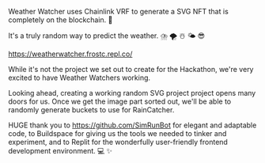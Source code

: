 Weather Watcher uses Chainlink VRF to generate a SVG NFT that is completely on the blockchain. 🔗 

It's a truly random way to predict the weather. ⛈️ 🌪️ ☃️ 🌤️ 😎

https://weatherwatcher.frostc.repl.co/

While it's not the project we set out to create for the Hackathon, we're very excited to have Weather Watchers working.  

Looking ahead, creating a working random SVG project project opens many doors for us.  Once we get the image part sorted out, we'll be able to randomly generate buckets to use for RainCatcher.

HUGE thank you to https://github.com/SimRunBot for elegant and adaptable code, to Buildspace for giving us the tools we needed to tinker and experiment, and to Replit for the wonderfully user-friendly frontend development environment. 💻 ✨


